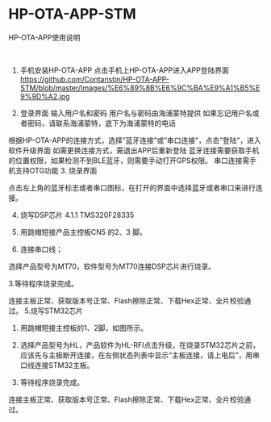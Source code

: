 # HP-OTA-APP-STM
HP-OTA-APP使用说明


 
1.	手机安装HP-OTA-APP
点击手机上HP-OTA-APP进入APP登陆界面
https://github.com/Contanstin/HP-OTA-APP-STM/blob/master/Images/%E6%89%8B%E6%9C%BA%E9%A1%B5%E9%9D%A2.jpg
 

2.	登录界面
输入用户名和密码
  用户名与密码由海浦蒙特提供
  如果忘记用户名或者密码，请联系海浦蒙特，底下为海浦蒙特的电话
                          

根据HP-OTA-APP的连接方式，选择”蓝牙连接”或”串口连接”，点击”登陆”，进入软件升级界面
  如需更换连接方式，需退出APP后重新登陆
蓝牙连接需要获取手机的位置权限，如果检测不到BLE蓝牙，则需要手动打开GPS权限。
  串口连接需手机支持OTG功能
3.	烧录界面
                
点击左上角的蓝牙标志或者串口图标，在打开的界面中选择蓝牙或者串口来进行连接。
                              



4.	烧写DSP芯片
4.1.1 TMS320F28335
1. 用跳帽短接产品主控板CN5 的2、3 脚。
 
2. 连接串口线；
 
选择产品型号为MT70，软件型号为MT70连接DSP芯片进行烧录。














3.等待程序烧录完成。
                
连接主板正常、获取版本号正常、Flash擦除正常、下载Hex正常、全片校验通过。
5.烧写STM32芯片
1.	用跳帽短接主控板的1、2脚，如图所示。
 
2.	选择产品型号为HL，产品软件为HL-RFI点击升级，在烧录STM32芯片之前，应该先与主板断开连接，在左侧状态列表中显示“主板连接，请上电后”，用串口线连接STM32主板。
 

3.	等待程序烧录完成。
                 


连接主板正常、获取版本号正常、Flash擦除正常、下载Hex正常、全片校验通过。


